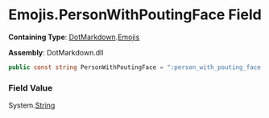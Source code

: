 # Emojis\.PersonWithPoutingFace Field

**Containing Type**: [DotMarkdown](../../README.md)\.[Emojis](../README.md)

**Assembly**: DotMarkdown\.dll

```csharp
public const string PersonWithPoutingFace = ":person_with_pouting_face:"
```

### Field Value

System\.[String](https://docs.microsoft.com/en-us/dotnet/api/system.string)